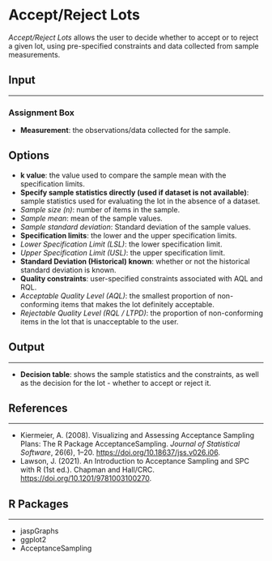 Accept/Reject Lots 
==========================
*Accept/Reject Lots* allows the user to decide whether to accept or to reject a given lot, using pre-specified constraints and data collected from sample measurements.

## Input
-------
### Assignment Box
- **Measurement**: the observations/data collected for the sample.

## Options
- **k value**: the value used to compare the sample mean with the specification limits.
- **Specify sample statistics directly (used if dataset is not available)**: sample statistics used for evaluating the lot in the absence of a dataset.
 - *Sample size (n)*: number of items in the sample.
 - *Sample mean*: mean of the sample values.
 - *Sample standard deviation*: Standard deviation of the sample values.
- **Specification limits**: the lower and the upper specification limits.
 - *Lower Specification Limit (LSL)*: the lower specification limit.
 - *Upper Specification Limit (USL)*: the upper specification limit.
- **Standard Deviation (Historical) known**: whether or not the historical standard deviation is known.
- **Quality constraints**: user-specified constraints associated with AQL and RQL.
 - *Acceptable Quality Level (AQL)*: the smallest proportion of non-conforming items that makes the lot definitely acceptable.
 - *Rejectable Quality Level (RQL / LTPD)*: the proportion of non-conforming items in the lot that is unacceptable to the user.

## Output 
-------
- **Decision table**: shows the sample statistics and the constraints, as well as the decision for the lot - whether to accept or reject it.

## References 
-------
- Kiermeier, A. (2008). Visualizing and Assessing Acceptance Sampling Plans: The R Package AcceptanceSampling. *Journal of Statistical Software*, 26(6), 1–20. https://doi.org/10.18637/jss.v026.i06.
- Lawson, J. (2021). An Introduction to Acceptance Sampling and SPC with R (1st ed.). Chapman and Hall/CRC. https://doi.org/10.1201/9781003100270.

## R Packages
-------
- jaspGraphs
- ggplot2
- AcceptanceSampling
